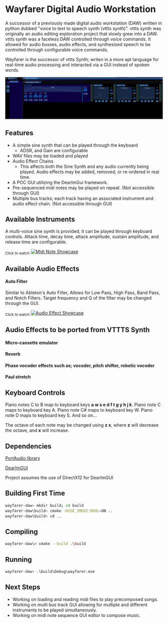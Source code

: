 # Wayfarer Digital Audio Workstation
A successor of a previously made digital audio workstation (DAW) written in python dubbed "voice to text to speech synth (vttts synth)".
vttts synth was originally an audio editing exploration project that slowly grew into a DAW.
vttts synth was a faceless DAW controlled through voice commands.
It allowed for audio busses, audio effects, and synthesized speech to be controlled through configurable voice commands.

Wayfarer is the successor of vttts Synth; writen in a more apt language for real-time audio processing and interacted via a GUI instead of spoken words.


![Wayfarer](img/Simple%20Overview.png)

## Features
* A simple sine synth that can be played through the keyboard
    * ADSR, and Gain are configurable
* WAV files may be loaded and played
* Audio Effect Chains
    * This affects both the Sine Synth and any audio currently being played.
    Audio effects may be added, removed, or re-ordered in real time.
* A POC GUI utilizing the DearImGui framework.
* Pre-sequenced midi notes may be played on repeat. (Not accessible through GUI)
* Multiple bus tracks; each track having an associated instrument and audio effect chain. (Not accessible through GUI)

## Available Instruments
A multi-voice sine synth is provided, it can be played through keyboard controls. Attack time, decay time, attack amplitude, sustain amplitude, and release time are configurable.

<sub>Click to watch</sub>
[![Midi Note Showcase](https://img.youtube.com/vi/JvfmRe61hF0/maxresdefault.jpg)](https://youtu.be/JvfmRe61hF0)

## Available Audio Effects
#### Auto Filter
Similar to Ableton's Auto Filter, Allows for Low Pass, High Pass, Band Pass, and Notch Filters.
Target frequency and Q of the filter may be changed through the GUI.

<sub>Click to watch</sub>
[![Audio Effect Showcase](https://img.youtube.com/vi/kmuEwH7KUCU/maxresdefault.jpg)](https://youtu.be/kmuEwH7KUCU)


## Audio Effects to be ported from VTTTS Synth
#### Micro-cassette emulator
#### Reverb 
#### Phase vocoder effects such as; vocoder, pitch shifter, robotic vocoder
#### Paul stretch

## Keyboard Controls
Piano notes C to B map to keyboard keys **a w s e d f t g y h j k**.
Piano note C maps to keyboard key A.
Piano note C# maps to keyboard key W.
Piano note D maps to keyboard key S.
And so on...

The octave of each note may be changed using **z x**, where **z** will decrease the octave, and **x** will increase.

## Dependencies
[PortAudio library](https://files.portaudio.com/docs/v19-doxydocs/tutorial_start.html)

[DearImGUI](https://github.com/ocornut/imgui)

Project assumes the use of DirectX12 for DearImGUI

## Building First Time
```bash
wayfarer-daw> mkdir build; cd build
wayfarer-daw\build> cmake -DUSE_IMGUI:BOOL=ON ..
wayfarer-daw\build> cd ..   
```

## Compiling
```bash 
wayfarer-daw\> cmake --build .\build  
```

## Running
```bash
wayfarer-daw> .\build\Debug\wayfarer.exe
```

## Next Steps
* Working on loading and reading midi files to play precomposed songs.
* Working on multi bus track GUI allowing for multiple and different instruments to be played simultaneously.
* Working on midi note sequence GUI editor to compose music.